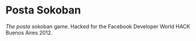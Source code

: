 Posta Sokoban
=============

*The posta* sokoban game. Hacked for the Facebook Developer World HACK Buenos Aires 2012.

